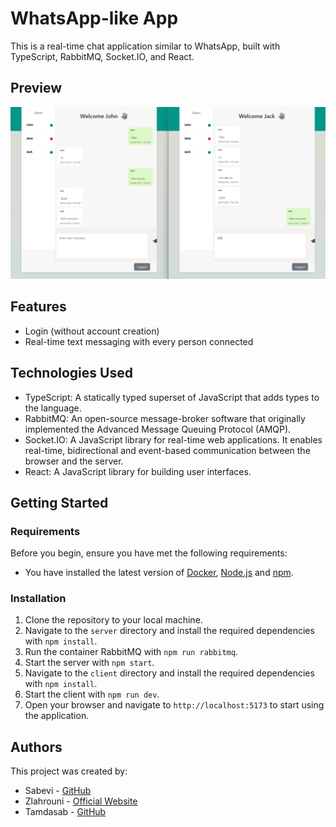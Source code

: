 ﻿# WhatsApp-like App

This is a real-time chat application similar to WhatsApp, built with TypeScript, RabbitMQ, Socket.IO, and React.

## Preview

![Preview of the application](Preview.png)

## Features

- Login (without account creation)
- Real-time text messaging with every person connected

## Technologies Used

- TypeScript: A statically typed superset of JavaScript that adds types to the language.
- RabbitMQ: An open-source message-broker software that originally implemented the Advanced Message Queuing Protocol (AMQP).
- Socket.IO: A JavaScript library for real-time web applications. It enables real-time, bidirectional and event-based communication between the browser and the server.
- React: A JavaScript library for building user interfaces.

## Getting Started

### Requirements

Before you begin, ensure you have met the following requirements:

- You have installed the latest version of [Docker](https://www.docker.com/get-started), [Node.js](https://nodejs.org/en/download/) and [npm](https://www.npmjs.com/get-npm).

### Installation
1. Clone the repository to your local machine.
2. Navigate to the `server` directory and install the required dependencies with `npm install`.
3. Run the container RabbitMQ with `npm run rabbitmq`.
4. Start the server with `npm start`.
5. Navigate to the `client` directory and install the required dependencies with `npm install`.
6. Start the client with `npm run dev`.
7. Open your browser and navigate to `http://localhost:5173` to start using the application.

## Authors

This project was created by:
- Sabevi - [GitHub](https://github.com/sabevi)
- Zlahrouni - [Official Website](https://ziadlahrouni.com)
- Tamdasab - [GitHub](https://github.com/tamdasab)
